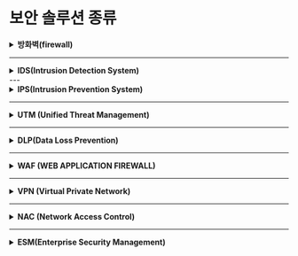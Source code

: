  
# 보안 솔루션 종류


<details markdown="1">
<summary><b>방화벽(firewall)</b></summary>

<br>   
- 침입 차단 시스템
- 가장 기본적으로 사용되는 솔루션
- 외부 네트워크와 내부 네트워크 사이에서 지나다니는 패킷을 **미리 정한 정책/규칙(RuleSet)**에 따라 차단하거나 보내주는 기능을 하는 H/W 또는 S/W

### 장비에 따른 분류

---

1) 소프트웨어 기반 방화벽
- 일반적인 호스트 pc에 설치하는 sw형태의 프로그램
- 오픈소스 sw로는 iptables, ipfire, presense, endian, monowall ...

2) 하드웨어 기반 방화벽
- 네트워크 장비 기반
- 자체적인 보안기능을 수행하도록 제작된 하드웨어
- 필터링 기술의 한계가 있음

3) 멀티코어 프로세서 기반 방화벽
- 소프트웨어 방화벽과 하드웨어 방화벽의 장점을 혼합한 형태의 방화벽
- 소프트웨어(유연성)
- 하드웨어(처리속도) 

### 기술적 분류

---

1) Packet Filter Firewall

- 1세대 방화벽 : 스크리닝 라우터
- OSI 7 layer의 3계층(네트워크) 4계층(전송)에서 동작
- 패킷 필터링

2) Application Layer Gateway(=ALG)

- 2세대 방화벽 : Proxy
- OSI 7 LAYER의 application 계층
- 실제 데이터까지 보고 필터링

3) Circuit Gateway

- 2세대 방화벽 → Proxy
- OSI 7 layer의 session layer에서 동작함
- 클라이언트와 서버가 세션 연결을 맺어야하기 때문에 외적으로 S/W가 필요하다
- 현재는 잘 쓰이지 않는다.

4) Stateful Inspection

- 3세대 방화벽 -> 상태 정밀 검사
- OSI 7 layer의 네트워크, 전송 계층에서 동작
- 필터링 속도 개선 (속도 향상)
: 방화벽에서 상태추적테이블을 생성하여 l3,l4 정보를 기억하여 정책 검사를 한번만 수행함.
즉, 필터링을 한번 통과하면 지속적으로 통과시킴
: 동적으로 보안정책을 수정하며 실제 접속상태를 감시하여 통신상태에 따라 허용/거부 수행

5) Dynamic Packet Filtering

- 보안 정책을 동적으로 수정가능
- 세션 정보를 기록/유지함 능동적인 보안관리 가능

6) hybrid 방식

- 대부분의 firewall 방식
- 패킷 필터링 + application gateway 방식 혼합
- 사용자의 편의성 별로, 기업환경 별로 유연성있게 방화벽 구성 가능
- 관리 시 복잡함

[more..](https://liveyourit.tistory.com/3)

</details>

---
<details markdown="1">
<summary><b>IDS(Intrusion Detection System)</b></summary>

<br>   
- 침입 탐지 시스템
- 네트워크를 통한 공격을 탐지하기 위한 장비
- 방화벽이 차단하지 못한 해킹, 악성코드의 활동 탐지
- 설치위치에 따라 호스트기반(HIDS), 네트워크기반(NIDS)으로 나뉜다

[more..](https://liveyourit.tistory.com/3)

</details>
---

<details markdown="1">
<summary><b>IPS(Intrusion Prevention System)</b></summary>

<br>   
- 침입 탐지+차단 시스템
- IDS+Firewall 네트워크 기반의 솔루션을 논리적으로 결합한 시스템
- 방화벽의 rule 차단은 공격에 대한 차단율이 낮다는 점을 보완하기 위해 만들어짐
- 보통 비정상적인 트래픽에 대해 능동적으로 분석하고 차단한다.

[more..](https://liveyourit.tistory.com/3)

</details>

---

<details markdown="1">
<summary><b>UTM (Unified Threat Management)</b></summary>

<br>   
- 통합 위협 관리
- 하나의 장비에서 여러 보안기능을 통합적으로 제공
- 개별 장비보다는 기능이 떨어질 수 있다.
- 제공되는 기능 (방화벽,web filter, waf, vpn, ids, ips...)

[more..](https://liveyourit.tistory.com/3)

</details>

---

<details markdown="1">
<summary><b>DLP(Data Loss Prevention)</b></summary>

<br>
- 데이터 유출 방지 솔루션이라고 하며 기업내의 다양한 주요 정보를 보호하며 외부 유출을 차단 또는 방지하기 위한 장비.


[more..](https://www.itworld.co.kr/news/157362)

</details>

---

<details markdown="1">
<summary><b>WAF (WEB APPLICATION FIREWALL)</b></summary>

<br>   
- 웹 방화벽

[more..](https://liveyourit.tistory.com/3)

</details>

---

<details markdown="1">
<summary><b>VPN (Virtual Private Network)</b></summary>

<br>   
- 가상 사설망
- 인터넷을 전용선처럼 사용할 수있게 함
- 본사와 자사간 전용망을 설치한것과같은 효과
- 기존의 사설망의 고비용 부담 해소
- 터널링 + 암호화

[more..](https://liveyourit.tistory.com/3)

</details>

---

<details markdown="1">
<summary><b>NAC (Network Access Control)</b></summary>
<br/>   
- ip 관리 시스템에서 발전한 솔루션
- 네트워크에 연결된 여러 단말의 정보를 수집, 수집된 정보를 바탕으로 단말들을 분류함
- 분류한 그룹의 보안위협정도에 따라 제어 수행
- 보통 일반 PC들을 컨트롤하기 위해 만들어짐

- 접근 제어/인증
  - 내부 직원 역할 기반의 접근 제어
  - 네트워크의 모든 IP 기반 장치 접근 제어

- PC 및 네트워크 장치 통제(무결성 체크)
  - 백신 관리
  - 패치 관리
  - 자산 관리(비인가 시스템 자동 검출)

- 해킹, 웜, 유해 트래픽 탐지 및 차단
  - 유해 트래픽 탐지 및 차단
  - 해킹 행위 차단, 완벽한 증거 수집 능력

[more..](https://liveyourit.tistory.com/3)

</details>

---

<details markdown="1">
<summary><b>ESM(Enterprise Security Management)</b></summary>

<br>   
- Gui를 통해 각종 시스템 및 장비의 상태, 성능, 장애여부 등을 모니터링하고 관리하기 위한 시스템
- 회사의 비즈니스 안정성 확보, 자원최적화, 가치 향상

[more..](https://liveyourit.tistory.com/3)

</details>